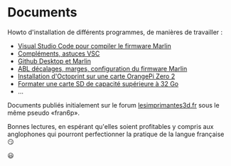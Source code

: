 # Documents
 Howto d'installation de différents programmes, de manières de travailler :  
 - [Visual Studio Code pour compiler le firmware Marlin](https://github.com/fran6p/Documents-LI3D/blob/main/Comment%20installer%20VScode%2BAutoBuildMarlin%2BPlatformio.md)
 - [Compléments, astuces VSC](https://github.com/fran6p/Documents-LI3D/blob/main/Complement-astuces-VSC.md)
 - [Github Desktop et Marlin](https://github.com/fran6p/Documents-LI3D/blob/main/GithubDesktop-Marlin.md)
 - [ABL décalages, marges, configuration du firmware Marlin](https://github.com/fran6p/Documents-LI3D/blob/main/Comment%20r%C3%A9gler%20le%20capteur%20-%20senseur%20de%20nivellement.md)
 - [Installation d'Octoprint sur une carte OrangePi Zero 2](https://github.com/fran6p/Documents-LI3D/blob/main/Installer%20Octoprint%20sur%20une%20OrangePi%20Zero%202.md)
 - [Formater une carte SD de capacité supérieure à 32 Go](https://github.com/fran6p/Documents-LI3D/blob/main/formater-carte-SD-sup-a-32Go.md)
 - ...

Documents publiés initialement sur le forum [lesimprimantes3d.fr](https://www.lesimprimantes3d.fr/forum/) sous le même pseudo «fran6p».

Bonnes lectures, en espérant qu'elles soient profitables y compris aux anglophones qui pourront perfectionner la pratique de la langue française :smirk:

:smiley:
 
